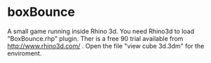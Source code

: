 # boxBounce
A small game running inside Rhino 3d.
You need Rhino3d to load "BoxBounce.rhp" plugin.
Ther is a free 90 trial available from http://www.rhino3d.com/ .
Open the file "view cube 3d.3dm" for the enviroment.
